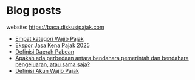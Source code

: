 # Blog posts

website: https://baca.diskusipajak.com

<!-- BLOG-POST-LIST:START -->
- [Empat kategori Wajib Pajak](https://baca.diskusipajak.com/empat-kategori-wajib-pajak/)
- [Ekspor Jasa Kena Pajak 2025](https://baca.diskusipajak.com/ekspor-jasa-kena-pajak-2025/)
- [Definisi Daerah Pabean](https://baca.diskusipajak.com/definisi-daerah-pabean/)
- [Apakah ada perbedaan antara bendahara pemerintah dan bendahara pengeluaran, atau sama saja?](https://baca.diskusipajak.com/apakah-ada-perbedaan-antara-bendahara-pemerintah-dan-bendahara-pengeluaran-atau-sama-saja/)
- [Definisi Akun Wajib Pajak](https://baca.diskusipajak.com/quiz-perpajakan-part-7-2/)
<!-- BLOG-POST-LIST:END -->

<!--
**kelaspajak/kelaspajak** is a ✨ _special_ ✨ repository because its `README.md` (this file) appears on your GitHub profile.

Here are some ideas to get you started:

- 🔭 I’m currently working on ...
- 🌱 I’m currently learning ...
- 👯 I’m looking to collaborate on ...
- 🤔 I’m looking for help with ...
- 💬 Ask me about ...
- 📫 How to reach me: ...
- 😄 Pronouns: ...
- ⚡ Fun fact: ...
-->
